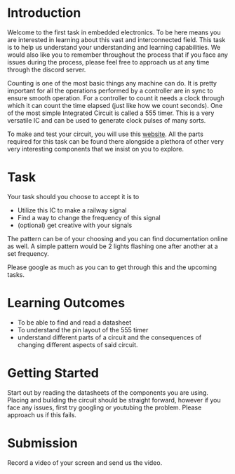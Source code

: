 # Introduction

Welcome to the first task in embedded electronics. To be here means you are interested in learning about this vast and interconnected field. This task is to help us understand your understanding and learning capabilities. We would also like you to remember throughout the process that if you face any issues during the process, please feel free to approach us at any time through the discord server.

Counting is one of the most basic things any machine can do. It is pretty important for all the operations performed by a controller are in sync to ensure smooth operation. For a controller to count it needs a clock through which it can count the time elapsed (just like how we count seconds). One of the most simple Integrated Circuit is called a 555 timer.  This is a very versatile IC and can be used to generate clock pulses of many sorts.

To make and test your circuit, you will use this [website](https://www.tinkercad.com/). All the parts required for this task can be found there alongside a plethora of other very very interesting components that we insist on you to explore.

# Task

Your task should you choose to accept it is to
- Utilize this IC to make a railway signal
- Find a way to change the frequency of this signal
- (optional) get creative with your signals

The pattern can be of your choosing and you can find documentation online as well. A simple pattern would be 2 lights flashing one after another at a set frequency. 

Please google as much as you can to get through this and the upcoming tasks.

# Learning Outcomes
- To be able to find and read a datasheet
- To understand the pin layout of the 555 timer
- understand different parts of a circuit and the consequences of changing different aspects of said circuit.

# Getting Started

Start out by reading the datasheets of the components you are using. Placing and building the circuit should be straight forward, however if you face any issues, first try googling or youtubing the problem. Please approach us if this fails. 

# Submission

Record a video of your screen and send us the video. 
